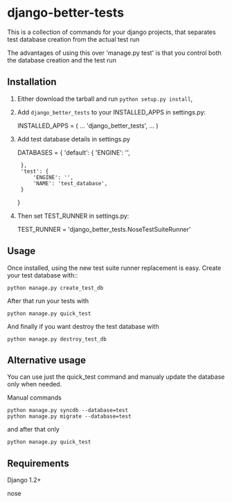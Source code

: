 # django-better-tests


This is a collection of commands for your django projects, that separates
test database creation from the actual test run


The advantages of using this over 'manage.py test' is that you control both
the database creation and the test run


## Installation


1. Either download the tarball and run ``python setup.py install``,

2. Add ``django_better_tests`` to your INSTALLED_APPS in settings.py:

	INSTALLED_APPS = (
			...
			'django_better_tests',
			...
			)


3. Add test database details in settings.py 

	DATABASES = {
		'default': {
			'ENGINE': '',

		},
		'test': {
			'ENGINE': '',
			'NAME': 'test_database',
		}
	}		


4. Then set TEST_RUNNER in settings.py:

	TEST_RUNNER = 'django_better_tests.NoseTestSuiteRunner'



## Usage


Once installed, using the new test suite runner replacement is easy. Create your test database with::

	python manage.py create_test_db 

After that run your tests with

	python manage.py quick_test


And finally if you want destroy the test database with

	python manage.py destroy_test_db



## Alternative usage 


You can use just the quick_test command and manualy update the database only when needed. 

Manual commands

	python manage.py syncdb --database=test
	python manage.py migrate --database=test

and after that only

	python manage.py quick_test



## Requirements


Django 1.2+

nose

